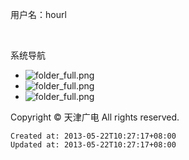 
用户名：hourl     
																																					

 

系统导航

*   ![folder_full.png](http://192.168.20.58:8080/tianjindealer_web/images/gif/folder_full.png) 
*   ![folder_full.png](http://192.168.20.58:8080/tianjindealer_web/images/gif/folder_full.png) 
*   ![folder_full.png](http://192.168.20.58:8080/tianjindealer_web/images/gif/folder_full.png) 

Copyright © 天津广电 All rights reserved.

    Created at: 2013-05-22T10:27:17+08:00
    Updated at: 2013-05-22T10:27:17+08:00

